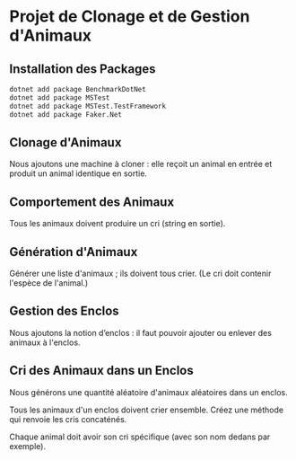# Projet de Clonage et de Gestion d'Animaux

## Installation des Packages

```bash
dotnet add package BenchmarkDotNet 
dotnet add package MSTest
dotnet add package MSTest.TestFramework
dotnet add package Faker.Net
```

## Clonage d'Animaux

Nous ajoutons une machine à cloner : elle reçoit un animal en entrée et produit un animal identique en sortie.

## Comportement des Animaux

Tous les animaux doivent produire un cri (string en sortie).

## Génération d'Animaux

Générer une liste d'animaux ; ils doivent tous crier. (Le cri doit contenir l'espèce de l'animal.)



## Gestion des Enclos

Nous ajoutons la notion d’enclos : il faut pouvoir ajouter ou enlever des animaux à l'enclos.



## Cri des Animaux dans un Enclos

Nous générons une quantité aléatoire d'animaux aléatoires dans un enclos.

Tous les animaux d'un enclos doivent crier ensemble. Créez une méthode qui renvoie les cris concaténés.

Chaque animal doit avoir son cri spécifique (avec son nom dedans par exemple).
